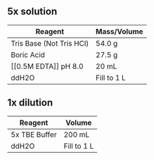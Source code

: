 ## 5x solution
| Reagent                  | Mass/Volume |
| ------------------------ | ----------- |
| Tris Base (Not Tris HCl) | 54.0 g      |
| Boric Acid               | 27.5 g      |
| [[0.5M EDTA]] pH 8.0     | 20 mL       |
| ddH2O                    | Fill to 1 L |

## 1x dilution

| Reagent       | Volume      |
| ------------- | ----------- |
| 5x TBE Buffer | 200 mL      | 
| ddH2O         | Fill to 1 L |
